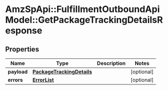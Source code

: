 # AmzSpApi::FulfillmentOutboundApiModel::GetPackageTrackingDetailsResponse

## Properties
Name | Type | Description | Notes
------------ | ------------- | ------------- | -------------
**payload** | [**PackageTrackingDetails**](PackageTrackingDetails.md) |  | [optional] 
**errors** | [**ErrorList**](ErrorList.md) |  | [optional] 

